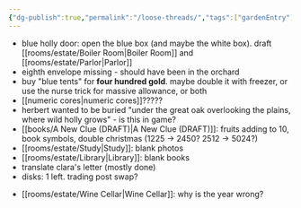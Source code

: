 ```yaml
---
{"dg-publish":true,"permalink":"/loose-threads/","tags":["gardenEntry"]}
---
```


- blue holly door: open the blue box (and maybe the white box). draft [[rooms/estate/Boiler Room\|Boiler Room]] and [[rooms/estate/Parlor\|Parlor]]
- eighth envelope missing - should have been in the orchard
- buy "blue tents" for **four hundred gold**. maybe double it with freezer, or use the nurse trick for massive allowance, or both
- [[numeric cores\|numeric cores]]?????
- herbert wanted to be buried "under the great oak overlooking the plains, where wild holly grows" - is this in game?
- [[books/A New Clue (DRAFT)\|A New Clue (DRAFT)]]: fruits adding to 10, book symbols, double christmas (1225 -> 2450? 2512 -> 5024?)
- [[rooms/estate/Study\|Study]]: blank photos
- [[rooms/estate/Library\|Library]]: blank books
- translate clara's letter (mostly done)
- disks: 1 left. trading post swap?
* [[rooms/estate/Wine Cellar\|Wine Cellar]]: why is the year wrong?